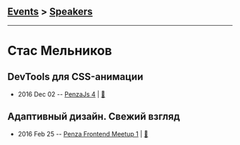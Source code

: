 ## [Events](../README.md) > [Speakers](../speakers.md)
---

# Стас Мельников

## DevTools для CSS-анимации
- 2016 Dec 02 -- [PenzaJs 4](https://www.youtube.com/watch?v=cp5151tHwIo)  | [:notebook:](http://slides.com/stasmelnikov/chrome-devtools-css-animation-penzajs#/)  
## Адаптивный дизайн. Свежий взгляд
- 2016 Feb 25 -- [Penza Frontend Meetup 1](https://www.youtube.com/watch?v=fV9NJ4flof8)  | [:notebook:](http://slides.com/stasmelnikov/new_responsive_units#/)  
